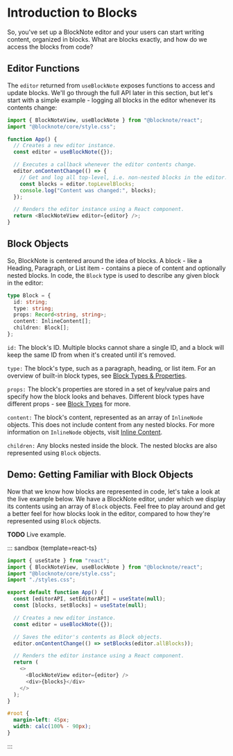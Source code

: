 # Introduction to Blocks

So, you've set up a BlockNote editor and your users can start writing content, organized in blocks. What are blocks exactly, and how do we access the blocks from code?

## Editor Functions

The `editor` returned from `useBlockNote` exposes functions to access and update blocks.
We'll go through the full API later in this section, but let's start with a simple example - logging all blocks in the editor whenever its contents change:

```typescript
import { BlockNoteView, useBlockNote } from "@blocknote/react";
import "@blocknote/core/style.css";

function App() {
  // Creates a new editor instance.
  const editor = useBlockNote({});

  // Executes a callback whenever the editor contents change.
  editor.onContentChange(() => {
    // Get and log all top-level, i.e. non-nested blocks in the editor.
    const blocks = editor.topLevelBlocks;
    console.log("Content was changed:", blocks);
  });

  // Renders the editor instance using a React component.
  return <BlockNoteView editor={editor} />;
}
```

## Block Objects

So, BlockNote is centered around the idea of blocks. A block - like a Heading, Paragraph, or List item - contains a piece of content and optionally nested blocks. In code, the `Block` type is used to describe any given block in the editor:

```typescript
type Block = {
  id: string;
  type: string;
  props: Record<string, string>;
  content: InlineContent[];
  children: Block[];
};
```

`id:` The block's ID. Multiple blocks cannot share a single ID, and a block will keep the same ID from when it's created until it's removed.

`type:` The block's type, such as a paragraph, heading, or list item. For an overview of built-in block types, see [Block Types & Properties](block-types).

`props:` The block's properties are stored in a set of key/value pairs and specify how the block looks and behaves. Different block types have different props - see [Block Types](block-types) for more.

`content:` The block's content, represented as an array of `InlineNode` objects. This does not include content from any nested blocks. For more information on `InlineNode` objects, visit [Inline Content](inline-content.md).

`children:` Any blocks nested inside the block. The nested blocks are also represented using `Block` objects.

## Demo: Getting Familiar with Block Objects

Now that we know how blocks are represented in code, let's take a look at the live example below. We have a BlockNote editor, under which we display its contents using an array of `Block` objects. Feel free to play around and get a better feel for how blocks look in the editor, compared to how they're represented using `Block` objects.

**TODO** Live example.

::: sandbox {template=react-ts}

```typescript /App.tsx
import { useState } from "react";
import { BlockNoteView, useBlockNote } from "@blocknote/react";
import "@blocknote/core/style.css";
import "./styles.css";

export default function App() {
  const [editorAPI, setEditorAPI] = useState(null);
  const [blocks, setBlocks] = useState(null);

  // Creates a new editor instance.
  const editor = useBlockNote({});

  // Saves the editor's contents as Block objects.
  editor.onContentChange(() => setBlocks(editor.allBlocks));

  // Renders the editor instance using a React component.
  return (
    <>
      <BlockNoteView editor={editor} />
      <div>{blocks}</div>
    </>
  );
}
```

```css /styles.css [hidden]
#root {
  margin-left: 45px;
  width: calc(100% - 90px);
}
```

:::

